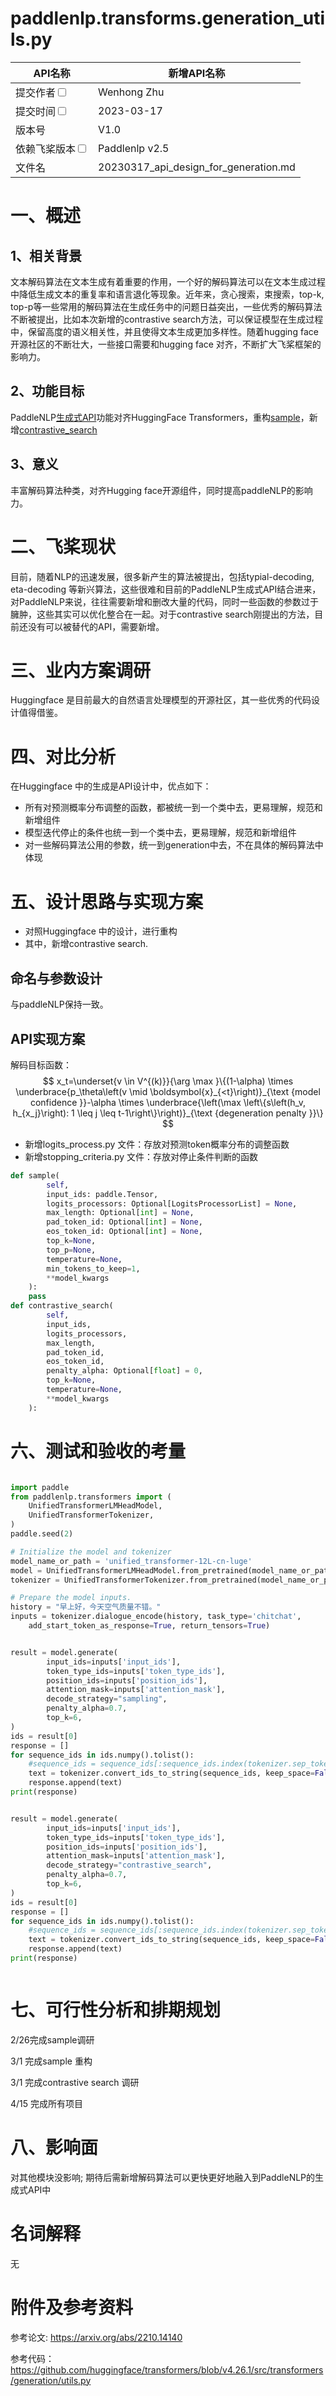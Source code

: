 # paddlenlp.transforms.generation_utils.py


|API名称 | 新增API名称 |
|---|---|
|提交作者<input type="checkbox" class="rowselector hidden"> | Wenhong Zhu |
|提交时间<input type="checkbox" class="rowselector hidden"> | 2023-03-17 |
|版本号 | V1.0 |
|依赖飞桨版本<input type="checkbox" class="rowselector hidden"> | Paddlenlp v2.5 |
|文件名 | 20230317_api_design_for_generation.md<br> |


# 一、概述
## 1、相关背景

文本解码算法在文本生成有着重要的作用，一个好的解码算法可以在文本生成过程中降低生成文本的重复率和语言退化等现象。近年来，贪心搜索，束搜索，top-k, top-p等一些常用的解码算法在生成任务中的问题日益突出，一些优秀的解码算法不断被提出，比如本次新增的contrastive search方法，可以保证模型在生成过程中，保留高度的语义相关性，并且使得文本生成更加多样性。随着hugging face 开源社区的不断壮大，一些接口需要和hugging face 对齐，不断扩大飞桨框架的影响力。


## 2、功能目标

PaddleNLP[生成式API](https://github.com/PaddlePaddle/PaddleNLP/blob/v2.5.0/paddlenlp/transformers/generation_utils.py)功能对齐HuggingFace Transformers，重构[sample](https://github.com/huggingface/transformers/blob/v4.26.1/src/transformers/generation/utils.py#L2259)，新增[contrastive_search](https://github.com/huggingface/transformers/blob/v4.26.1/src/transformers/generation/utils.py#L1659)

## 3、意义

丰富解码算法种类，对齐Hugging face开源组件，同时提高paddleNLP的影响力。

# 二、飞桨现状

目前，随着NLP的迅速发展，很多新产生的算法被提出，包括typial-decoding, eta-decoding 等新兴算法，这些很难和目前的PaddleNLP生成式API结合进来，对PaddleNLP来说，往往需要新增和删改大量的代码，同时一些函数的参数过于臃肿，这些其实可以优化整合在一起。对于contrastive search刚提出的方法，目前还没有可以被替代的API，需要新增。


# 三、业内方案调研

Huggingface 是目前最大的自然语言处理模型的开源社区，其一些优秀的代码设计值得借鉴。


# 四、对比分析

在Huggingface 中的生成是API设计中，优点如下：
- 所有对预测概率分布调整的函数，都被统一到一个类中去，更易理解，规范和新增组件
- 模型迭代停止的条件也统一到一个类中去，更易理解，规范和新增组件
- 对一些解码算法公用的参数，统一到generation中去，不在具体的解码算法中体现



# 五、设计思路与实现方案

- 对照Huggingface 中的设计，进行重构
- 其中，新增contrastive search.


## 命名与参数设计

与paddleNLP保持一致。


## API实现方案

解码目标函数：
$$
x_t=\underset{v \in V^{(k)}}{\arg \max }\{(1-\alpha) \times \underbrace{p_\theta\left(v \mid \boldsymbol{x}_{<t}\right)}_{\text {model confidence }}-\alpha \times \underbrace{\left(\max \left\{s\left(h_v, h_{x_j}\right): 1 \leq j \leq t-1\right\}\right)}_{\text {degeneration penalty }}\}
$$

- 新增logits_process.py 文件：存放对预测token概率分布的调整函数
- 新增stopping_criteria.py 文件：存放对停止条件判断的函数

```python
def sample(
        self,
        input_ids: paddle.Tensor,
        logits_processors: Optional[LogitsProcessorList] = None,
        max_length: Optional[int] = None,
        pad_token_id: Optional[int] = None,
        eos_token_id: Optional[int] = None,
        top_k=None,
        top_p=None,
        temperature=None,
        min_tokens_to_keep=1,
        **model_kwargs
    ):
    pass
def contrastive_search(
        self,
        input_ids,
        logits_processors,
        max_length,
        pad_token_id,
        eos_token_id,
        penalty_alpha: Optional[float] = 0,
        top_k=None,
        temperature=None,
        **model_kwargs
    ):
```



# 六、测试和验收的考量
```python

import paddle
from paddlenlp.transformers import (
    UnifiedTransformerLMHeadModel,
    UnifiedTransformerTokenizer,
)
paddle.seed(2)

# Initialize the model and tokenizer
model_name_or_path = 'unified_transformer-12L-cn-luge'
model = UnifiedTransformerLMHeadModel.from_pretrained(model_name_or_path)
tokenizer = UnifiedTransformerTokenizer.from_pretrained(model_name_or_path)

# Prepare the model inputs.
history = "早上好，今天空气质量不错。"
inputs = tokenizer.dialogue_encode(history, task_type='chitchat',
    add_start_token_as_response=True, return_tensors=True)


result = model.generate(
        input_ids=inputs['input_ids'],
        token_type_ids=inputs['token_type_ids'],
        position_ids=inputs['position_ids'],
        attention_mask=inputs['attention_mask'],
        decode_strategy="sampling",
        penalty_alpha=0.7,
        top_k=6,
)
ids = result[0]
response = []
for sequence_ids in ids.numpy().tolist():
    #sequence_ids = sequence_ids[:sequence_ids.index(tokenizer.sep_token_id)] # BUG: this sentence may have no sep_token_id
    text = tokenizer.convert_ids_to_string(sequence_ids, keep_space=False)
    response.append(text)
print(response)


result = model.generate(
        input_ids=inputs['input_ids'],
        token_type_ids=inputs['token_type_ids'],
        position_ids=inputs['position_ids'],
        attention_mask=inputs['attention_mask'],
        decode_strategy="contrastive_search",
        penalty_alpha=0.7,
        top_k=6,
)
ids = result[0]
response = []
for sequence_ids in ids.numpy().tolist():
    #sequence_ids = sequence_ids[:sequence_ids.index(tokenizer.sep_token_id)] # BUG: this sentence may have no sep_token_id
    text = tokenizer.convert_ids_to_string(sequence_ids, keep_space=False)
    response.append(text)
print(response)



```


# 七、可行性分析和排期规划

2/26完成sample调研

3/1 完成sample 重构

3/1 完成contrastive search 调研

4/15 完成所有项目


# 八、影响面

对其他模块没影响; 期待后需新增解码算法可以更快更好地融入到PaddleNLP的生成式API中

# 名词解释
无

# 附件及参考资料
参考论文: https://arxiv.org/abs/2210.14140

参考代码：https://github.com/huggingface/transformers/blob/v4.26.1/src/transformers/generation/utils.py
